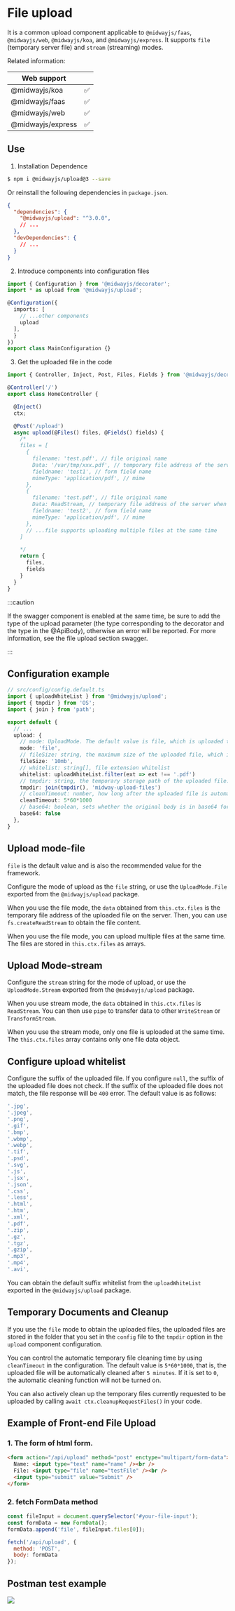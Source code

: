 # File upload

It is a common upload component applicable to `@midwayjs/faas`, `@midwayjs/web`, `@midwayjs/koa`, and `@midwayjs/express`. It supports `file` (temporary server file) and `stream` (streaming) modes.

Related information:

| Web support |      |
| ----------------- | ---- |
| @midwayjs/koa | ✅ |
| @midwayjs/faas | ✅ |
| @midwayjs/web | ✅ |
| @midwayjs/express | ✅ |



## Use

1. Installation Dependence

```bash
$ npm i @midwayjs/upload@3 --save
```

Or reinstall the following dependencies in `package.json`.

```json
{
  "dependencies": {
    "@midwayjs/upload": "^3.0.0",
    // ...
  },
  "devDependencies": {
    // ...
  }
}
```



2. Introduce components into configuration files

```typescript
import { Configuration } from '@midwayjs/decorator';
import * as upload from '@midwayjs/upload';

@Configuration({
  imports: [
    // ...other components
    upload
  ],
  }
})
export class MainConfiguration {}
```

3. Get the uploaded file in the code

```typescript
import { Controller, Inject, Post, Files, Fields } from '@midwayjs/decorator';

@Controller('/')
export class HomeController {

  @Inject()
  ctx;

  @Post('/upload')
  async upload(@Files() files, @Fields() fields) {
    /*
    files = [
      {
        filename: 'test.pdf', // file original name
        Data: '/var/tmp/xxx.pdf', // temporary file address of the server when mode is file
        fieldname: 'test1', // form field name
        mimeType: 'application/pdf', // mime
      },
      {
        filename: 'test.pdf', // file original name
        Data: ReadStream, // temporary file address of the server when mode is stream
        fieldname: 'test2', // form field name
        mimeType: 'application/pdf', // mime
      },
      // ...file supports uploading multiple files at the same time
    ]

    */
    return {
      files,
      fields
    }
  }
}
```

:::caution

If the swagger component is enabled at the same time, be sure to add the type of the upload parameter (the type corresponding to the decorator and the type in the @ApiBody), otherwise an error will be reported. For more information, see the file upload section swagger.

:::

## Configuration example

```typescript
// src/config/config.default.ts
import { uploadWhiteList } from '@midwayjs/upload';
import { tmpdir } from 'OS';
import { join } from 'path';

export default {
  // ...
  upload: {
    // mode: UploadMode. The default value is file, which is uploaded to the temporary directory of the server. You can configure it as stream.
    mode: 'file',
    // fileSize: string, the maximum size of the uploaded file, which is 10mb by default.
    fileSize: '10mb',
    // whitelist: string[], file extension whitelist
    whitelist: uploadWhiteList.filter(ext => ext !== '.pdf')
    // tmpdir: string, the temporary storage path of the uploaded file.
    tmpdir: join(tmpdir(), 'midway-upload-files')
    // cleanTimeout: number, how long after the uploaded file is automatically deleted in the temporary directory, the default is 5 minutes
    cleanTimeout: 5*60*1000
    // base64: boolean, sets whether the original body is in base64 format. The default value is false, which is generally used for compatibility with Tencent Cloud.
    base64: false
  },
}

```



## Upload mode-file

`file` is the default value and is also the recommended value for the framework.

Configure the mode of upload as the `file` string, or use the `UploadMode.File` exported from the `@midwayjs/upload` package.

When you use the file mode, the `data` obtained from `this.ctx.files` is the temporary file address of the uploaded file on the server. Then, you can use `fs.createReadStream` to obtain the file content.

When you use the file mode, you can upload multiple files at the same time. The files are stored in `this.ctx.files` as arrays.



## Upload Mode-stream

Configure the `stream` string for the mode of upload, or use the `UploadMode.Stream` exported from the `@midwayjs/upload` package.


When you use stream mode, the `data` obtained in `this.ctx.files` is `ReadStream`. You can then use `pipe` to transfer data to other `WriteStream` or `TransformStream`.


When you use the stream mode, only one file is uploaded at the same time. The `this.ctx.files` array contains only one file data object.



## Configure upload whitelist

Configure the suffix of the uploaded file. If you configure `null`, the suffix of the uploaded file does not check. If the suffix of the uploaded file does not match, the file response will be `400` error. The default value is as follows:
```ts
'.jpg',
'.jpeg',
'.png',
'.gif',
'.bmp',
'.wbmp',
'.webp',
'.tif',
'.psd',
'.svg',
'.js',
'.jsx',
'.json',
'.css',
'.less',
'.html',
'.htm',
'.xml',
'.pdf',
'.zip',
'.gz',
'.tgz',
'.gzip',
'.mp3',
'.mp4',
'.avi',
```

You can obtain the default suffix whitelist from the `uploadWhiteList` exported in the `@midwayjs/upload` package.



## Temporary Documents and Cleanup


If you use the `file` mode to obtain the uploaded files, the uploaded files are stored in the folder that you set in the `config` file to the `tmpdir` option in the `upload` component configuration.

You can control the automatic temporary file cleaning time by using `cleanTimeout` in the configuration. The default value is `5*60*1000`, that is, the uploaded file will be automatically cleaned after `5 minutes`. If it is set to `0`, the automatic cleaning function will not be turned on.

You can also actively clean up the temporary files currently requested to be uploaded by calling `await ctx.cleanupRequestFiles()` in your code.



## Example of Front-end File Upload

### 1. The form of html form.

```html
<form action="/api/upload" method="post" enctype="multipart/form-data">
  Name: <input type="text" name="name" /><br />
  File: <input type="file" name="testFile" /><br />
  <input type="submit" value="Submit" />
</form>
```

### 2. fetch FormData method
```js
const fileInput = document.querySelector('#your-file-input');
const formData = new FormData();
formData.append('file', fileInput.files[0]);

fetch('/api/upload', {
  method: 'POST',
  body: formData
});
```



## Postman test example

![](https://img.alicdn.com/imgextra/i4/O1CN01iv9ESW1uIShNiRjBF_!!6000000006014-2-tps-2086-1746.png)

